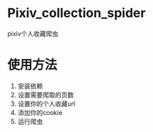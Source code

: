 # Pixiv_collection_spider
pixiv个人收藏爬虫

# 使用方法
1. 安装依赖
2. 设置需要爬取的页数
3. 设置你的个人收藏url
4. 添加你的cookie
5. 运行爬虫
